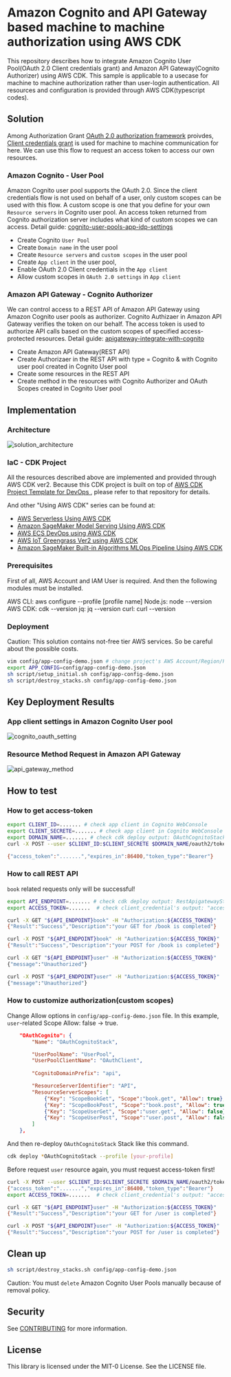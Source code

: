 # Amazon Cognito and API Gateway based machine to machine authorization using AWS CDK

 This repository describes how to integrate Amazon Cognito User Pool(OAuth 2.0 Client credentials grant) and Amazon API Gateway(Cognito Authorizer) using AWS CDK. This sample is applicable to a usecase for machine to machine authorization rather than user-login authentication. All resources and configuration is provided through AWS CDK(typescript codes).

## Solution

Among Authorization Grant [OAuth 2.0 authorization framework](https://datatracker.ietf.org/doc/html/rfc6749) proivdes, [Client credentials grant](https://datatracker.ietf.org/doc/html/rfc6749#section-1.3.4) is used for machine to machine communication for here. We can use this flow to request an access token to access our own resources.

### Amazon Cognito - User Pool

Amazon Cognito user pool supports the OAuth 2.0. Since the client credentials flow is not used on behalf of a user, only custom scopes can be used with this flow. A custom scope is one that you define for your own ```Resource servers``` in Cognito user pool. An access token returned from Cognito authorization server includes what kind of custom scopes we can access. Detail guide: [cognito-user-pools-app-idp-settings](https://docs.aws.amazon.com/cognito/latest/developerguide/cognito-user-pools-app-idp-settings.html)

- Create Cognito ```User Pool```
- Create ```Domain name``` in the user pool
- Create ```Resource servers``` and ```custom scopes``` in the user pool
- Create ```App client``` in the user pool,
- Enable OAuth 2.0 Client credentials in the ```App client```
- Allow custom scopes in ```OAuth 2.0 settings``` in ```App client```

### Amazon API Gateway - Cognito Authorizer

We can control access to a REST API of Amazon API Gateway using Amazon Cognito user pools as authorizer. Cognito Authizaer in Amazon API Gateway verifies the token on our behalf. The access token is used to authorize API calls based on the custom scopes of specified access-protected resources. Detail guide: [apigateway-integrate-with-cognito](https://docs.aws.amazon.com/apigateway/latest/developerguide/apigateway-integrate-with-cognito.html)

- Create Amazon API Gateway(REST API)
- Create Authorizaer in the REST API with type = Cognito & with Cognito user pool created in Cognito User pool
- Create some resources in the REST API
- Create method in the resources with Cognito Authorizer and OAuth Scopes created in Cognito User pool

## Implementation

### Architecture

![solution_architecture](docs/asset/solution_architecture.png)

### IaC - CDK Project

All the resources described above are implemented and provided through AWS CDK ver2. Because this CDK project is built on top of [AWS CDK Project Template for DevOps
](https://github.com/aws-samples/aws-cdk-project-template-for-devops), please refer to that repository for details.

 And other "Using AWS CDK" series can be found at:

- [AWS Serverless Using AWS CDK](https://github.com/aws-samples/aws-serverless-using-aws-cdk)
- [Amazon SageMaker Model Serving Using AWS CDK](https://github.com/aws-samples/amazon-sagemaker-model-serving-using-aws-cdk)
- [AWS ECS DevOps using AWS CDK](https://github.com/aws-samples/aws-iot-greengrass-v2-using-aws-cdk](https://github.com/aws-samples/aws-ecs-devops-using-aws-cdk))
- [AWS IoT Greengrass Ver2 using AWS CDK](https://github.com/aws-samples/aws-iot-greengrass-v2-using-aws-cdk)
- [Amazon SageMaker Built-in Algorithms MLOps Pipeline Using AWS CDK](https://github.com/aws-samples/amazon-sagemaker-built-in-algorithms-mlops-pipeline-using-aws-cdk)

### Prerequisites

First of all, AWS Account and IAM User is required. And then the following modules must be installed.

AWS CLI: aws configure --profile [profile name]
Node.js: node --version
AWS CDK: cdk --version
jq: jq --version
curl: curl --version

### Deployment

Caution: This solution contains not-free tier AWS services. So be careful about the possible costs.

```bash
vim config/app-config-demo.json # change project's AWS Account/Region/Profile
export APP_CONFIG=config/app-config-demo.json
sh script/setup_initial.sh config/app-config-demo.json
sh script/destroy_stacks.sh config/app-config-demo.json
```

## Key Deployment Results

### App client settings in Amazon Cognito User pool

![cognito_oauth_setting](docs/asset/cognito_oauth_setting.png)

### Resource Method Request in Amazon API Gateway

![api_gateway_method](docs/asseet/../asset/api_gateway_method.png)

## How to test

### How to get access-token

```bash
export CLIENT_ID=....... # check app client in Cognito WebConsole
export CLIENT_SECRETE=....... # check app client in Cognito WebConsole
export DOMAIN_NAME=....... # check cdk deploy output: OAuthCognitoStack.OutputCognitoUserPoolDomainName
curl -X POST --user $CLIENT_ID:$CLIENT_SECRETE $DOMAIN_NAME/oauth2/token?grant_type=client_credentials -H "Content-Type: application/x-www-form-urlencoded" 

{"access_token":".......","expires_in":86400,"token_type":"Bearer"}
```

### How to call REST API

```book``` related requests only will be successful!

```bash
export API_ENDPOINT=....... # check cdk deploy output: RestApigatewayStack.RESTAPIsEndpoint
export ACCESS_TOKEN=.......  # check client_credential's output: "access_token":"......."

curl -X GET "${API_ENDPOINT}book" -H "Authorization:${ACCESS_TOKEN}"
{"Result":"Success","Description":"your GET for /book is completed"}

curl -X POST "${API_ENDPOINT}book" -H "Authorization:${ACCESS_TOKEN}"
{"Result":"Success","Description":"your POST for /book is completed"}

curl -X GET "${API_ENDPOINT}user" -H "Authorization:${ACCESS_TOKEN}"
{"message":"Unauthorized"}

curl -X POST "${API_ENDPOINT}user" -H "Authorization:${ACCESS_TOKEN}"
{"message":"Unauthorized"}
```

### How to customize authorization(custom scopes)

Change Allow options in ```config/app-config-demo.json``` file. In this example, ```user```-related Scope Allow: false -> true.

```json
    "OAuthCognito": {
        "Name": "OAuthCognitoStack",

        "UserPoolName": "UserPool",
        "UserPoolClientName": "OAuthClient",
        
        "CognitoDomainPrefix": "api",

        "ResourceServerIdentifier": "API",
        "ResourceServerScopes": [
            {"Key": "ScopeBookGet", "Scope":"book.get", "Allow": true},
            {"Key": "ScopeBookPost", "Scope":"book.post", "Allow": true},
            {"Key": "ScopeUserGet", "Scope":"user.get", "Allow": false},
            {"Key": "ScopeUserPost", "Scope":"user.post", "Allow": false}
        ]
    },
```

 And then re-deploy ```OAuthCognitoStack``` Stack like this command.

```bash
cdk deploy *OAuthCognitoStack --profile [your-profile]
```

Before request ```user``` resource again, you must request access-token first!

```bash
curl -X POST --user $CLIENT_ID:$CLIENT_SECRETE $DOMAIN_NAME/oauth2/token?grant_type=client_credentials -H "Content-Type: application/x-www-form-urlencoded" 
{"access_token":".......","expires_in":86400,"token_type":"Bearer"}
export ACCESS_TOKEN=.......  # check client_credential's output: "access_token":"......."

curl -X GET "${API_ENDPOINT}user" -H "Authorization:${ACCESS_TOKEN}"
{"Result":"Success","Description":"your GET for /user is completed"}

curl -X POST "${API_ENDPOINT}user" -H "Authorization:${ACCESS_TOKEN}"
{"Result":"Success","Description":"your POST for /user is completed"}
```

## Clean up

```bash
sh script/destroy_stacks.sh config/app-config-demo.json
```

Caution: You must ```delete``` Amazon Cognito User Pools manually because of removal policy.

## Security

See [CONTRIBUTING](CONTRIBUTING.md#security-issue-notifications) for more information.

## License

This library is licensed under the MIT-0 License. See the LICENSE file.

